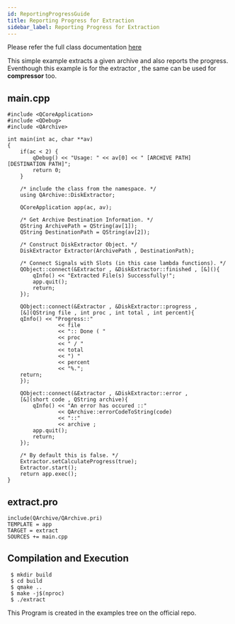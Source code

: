 ```yaml
---
id: ReportingProgressGuide
title: Reporting Progress for Extraction
sidebar_label: Reporting Progress for Extraction
---
```


Please refer the full class documentation [here](QArchiveDiskExtractor.md)

This simple example extracts a given archive and also reports the progress.
Eventhough this example is for the extractor , the same can be used for 
**compressor** too.

## main.cpp
```
#include <QCoreApplication>
#include <QDebug>
#include <QArchive>

int main(int ac, char **av)
{
    if(ac < 2) {
        qDebug() << "Usage: " << av[0] << " [ARCHIVE PATH] [DESTINATION PATH]";
        return 0;
    }

    /* include the class from the namespace. */    
    using QArchive::DiskExtractor;

    QCoreApplication app(ac, av);

    /* Get Archive Destination Information. */
    QString ArchivePath = QString(av[1]); 
    QString DestinationPath = QString(av[2]);

    /* Construct DiskExtractor Object. */
    DiskExtractor Extractor(ArchivePath , DestinationPath);
    
    /* Connect Signals with Slots (in this case lambda functions). */
    QObject::connect(&Extractor , &DiskExtractor::finished , [&](){
        qInfo() << "Extracted File(s) Successfully!";
        app.quit();
        return;
    });
    
    QObject::connect(&Extractor , &DiskExtractor::progress ,
    [&](QString file , int proc , int total , int percent){
	qInfo() << "Progress::" 
                << file 
                << ":: Done ( " 
                << proc 
                << " / " 
                << total 
                << ") " 
                << percent 
                << "%.";
	return;
    });

    QObject::connect(&Extractor , &DiskExtractor::error ,
    [&](short code , QString archive){
        qInfo() << "An error has occured ::"
                << QArchive::errorCodeToString(code) 
                << "::" 
                << archive ;
        app.quit();
        return;
    });

    /* By default this is false. */
    Extractor.setCalculateProgress(true); 
    Extractor.start();
    return app.exec();
}
```

## extract.pro

```
include(QArchive/QArchive.pri)
TEMPLATE = app
TARGET = extract
SOURCES += main.cpp
```

## Compilation and Execution

```
 $ mkdir build
 $ cd build
 $ qmake ..
 $ make -j$(nproc)
 $ ./extract
```

This Program is created in the examples tree on the official repo.


